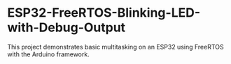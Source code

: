 # ESP32-FreeRTOS-Blinking-LED-with-Debug-Output
This project demonstrates basic multitasking on an ESP32 using FreeRTOS with the Arduino framework.
